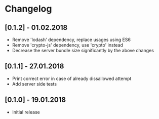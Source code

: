 # Changelog

## [0.1.2] - 01.02.2018
* Remove 'lodash' dependency, replace usages using ES6
* Remove 'crypto-js' dependency, use 'crypto' instead
* Decrease the server bundle size significantly by the above changes

## [0.1.1] - 27.01.2018
* Print correct error in case of already dissallowed attempt
* Add server side tests

## [0.1.0] - 19.01.2018
* Initial release
